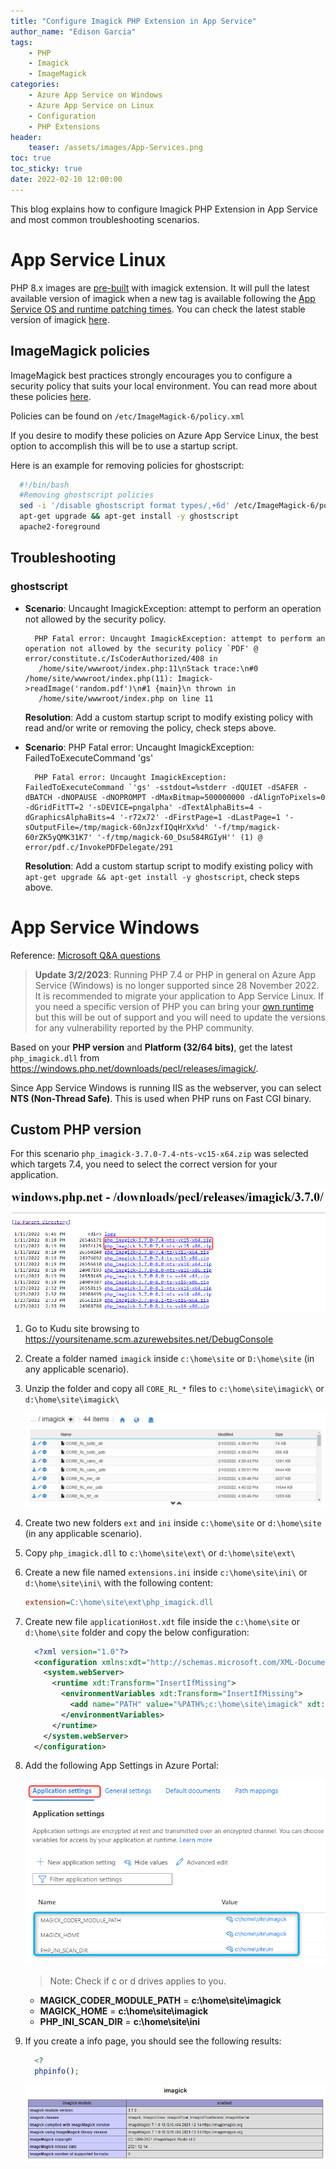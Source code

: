```yaml
---
title: "Configure Imagick PHP Extension in App Service"
author_name: "Edison Garcia"
tags:
    - PHP
    - Imagick
    - ImageMagick
categories:
    - Azure App Service on Windows
    - Azure App Service on Linux
    - Configuration
    - PHP Extensions 
header:
    teaser: /assets/images/App-Services.png
toc: true
toc_sticky: true
date: 2022-02-10 12:00:00
---
```


This blog explains how to configure Imagick PHP Extension in App Service and most common troubleshooting scenarios.


# App Service Linux

PHP 8.x images are [pre-built](https://github.com/microsoft/Oryx/blob/main/doc/runtimes/php.md#system-packages) with imagick extension. It will pull the latest available version of imagick when a new tag is available following the [App Service OS and runtime patching times](https://learn.microsoft.com/en-us/azure/app-service/overview-patch-os-runtime). You can check the latest stable version of imagick [here](http://pecl.php.net/package/imagick).

 
## ImageMagick policies
ImageMagick best practices strongly encourages you to configure a security policy that suits your local environment. You can read more about these policies [here](https://imagemagick.org/script/security-policy.php).

Policies can be found on `/etc/ImageMagick-6/policy.xml`

If you desire to modify these policies on Azure App Service Linux, the best option to accomplish this will be to use a startup script.

Here is an example for removing policies for ghostscript:

```bash
  #!/bin/bash
  #Removing ghostscript policies
  sed -i '/disable ghostscript format types/,+6d' /etc/ImageMagick-6/policy.xml 
  apt-get upgrade && apt-get install -y ghostscript
  apache2-foreground 
```

## Troubleshooting

### ghostscript

- **Scenario**: Uncaught ImagickException: attempt to perform an operation not allowed by the security policy. 

  ```log
    PHP Fatal error: Uncaught ImagickException: attempt to perform an operation not allowed by the security policy `PDF' @ error/constitute.c/IsCoderAuthorized/408 in
     /home/site/wwwroot/index.php:11\nStack trace:\n#0 /home/site/wwwroot/index.php(11): Imagick->readImage('random.pdf')\n#1 {main}\n thrown in
     /home/site/wwwroot/index.php on line 11
  ```

  **Resolution**: Add a custom startup script to modify existing policy with read and/or write or removing the policy, check steps above.

- **Scenario**: PHP Fatal error: Uncaught ImagickException: FailedToExecuteCommand 'gs' 

  ```log
    PHP Fatal error: Uncaught ImagickException: FailedToExecuteCommand `'gs' -sstdout=%stderr -dQUIET -dSAFER -dBATCH -dNOPAUSE -dNOPROMPT -dMaxBitmap=500000000 -dAlignToPixels=0 -dGridFitTT=2 '-sDEVICE=pngalpha' -dTextAlphaBits=4 -dGraphicsAlphaBits=4 '-r72x72' -dFirstPage=1 -dLastPage=1 '-sOutputFile=/tmp/magick-60nJzxfIQqHrXx%d' '-f/tmp/magick-60rZK5yQMK31K7' '-f/tmp/magick-60_Dsu584RGIyH'' (1) @ error/pdf.c/InvokePDFDelegate/291 
  ```

  **Resolution**: Add a custom startup script to modify existing policy with `apt-get upgrade && apt-get install -y ghostscript`, check steps above.

  

# App Service Windows

Reference: [Microsoft Q&A questions](https://docs.microsoft.com/en-us/answers/questions/494672/how-can-i-install-the-php-module-imagick-on-my-web.html)

>**Update 3/2/2023**: Running PHP 7.4 or PHP in general on Azure App Service (Windows) is no longer supported since 28 November 2022. It is recommended to migrate your application to App Service Linux. If you need a specific version of PHP you can bring your [own runtime](https://azureossd.github.io/2022/05/18/Custom-PHP-runtime-for-App-Service-Windows/index.html) but this will be out of support and you will need to update the versions for any vulnerability reported by the PHP community. 


Based on your **PHP version** and **Platform (32/64 bits)**, get the latest `php_imagick.dll` from https://windows.php.net/downloads/pecl/releases/imagick/.

Since App Service Windows is running IIS as the webserver, you can select **NTS (Non-Thread Safe)**. This is used when PHP runs on Fast CGI binary.


## Custom PHP version

For this scenario `php_imagick-3.7.0-7.4-nts-vc15-x64.zip` was selected which targets 7.4, you need to select the correct version for your application.

 ![PHP extension](/media/2022/01/php-imagick-01.png)

1. Go to Kudu site browsing to https://yoursitename.scm.azurewebsites.net/DebugConsole 
2. Create a folder named `imagick` inside `c:\home\site` or `D:\home\site` (in any applicable scenario).
3. Unzip the folder and copy all `CORE_RL_*` files to `c:\home\site\imagick\` or `d:\home\site\imagick\`

   ![PHP extension](/media/2022/01/php-imagick-02.png)

4. Create two new folders `ext` and `ini` inside `c:\home\site` or `d:\home\site` (in any applicable scenario).

5. Copy `php_imagick.dll` to `c:\home\site\ext\` or `d:\home\site\ext\`

6. Create a new file named `extensions.ini` inside  `c:\home\site\ini\` or `d:\home\site\ini\` with the following content:

    ```ini
    extension=C:\home\site\ext\php_imagick.dll
    ```
7. Create new file `applicationHost.xdt` file inside the `c:\home\site` or `d:\home\site` folder and copy the below configuration:

    ```xml
      <?xml version="1.0"?>
      <configuration xmlns:xdt="http://schemas.microsoft.com/XML-Document-Transform">
        <system.webServer>
          <runtime xdt:Transform="InsertIfMissing">
            <environmentVariables xdt:Transform="InsertIfMissing">
              <add name="PATH" value="%PATH%;c:\home\site\imagick" xdt:Locator="Match(name)" xdt:Transform="InsertIfMissing" />
            </environmentVariables>
          </runtime>
        </system.webServer>
      </configuration>
    ```
8. Add the following App Settings in Azure Portal:

   ![PHP extension](/media/2022/01/php-imagick-03.png)

   > Note: Check if c or d drives applies to you.

    - **MAGICK_CODER_MODULE_PATH** = **c:\home\site\imagick**
    - **MAGICK_HOME** =  **c:\home\site\imagick**
    - **PHP_INI_SCAN_DIR** = **c:\home\site\ini**

9. If you create a info page, you should see the following results:
    ```php
      <?
      phpinfo();
    ```
    ![PHP extension](/media/2022/01/php-imagick-04.png)


